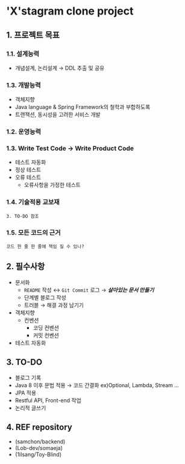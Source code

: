 # 'X'stagram clone project
## 1. 프로젝트 목표
### 1.1. 설계능력
- 개념설계, 논리설계 → DDL 추출 및 공유
### 1.3. 개발능력
- 객체지향
- Java language & Spring Framework의 철학과 부합하도록
- 트랜잭션, 동시성을 고려한 서비스 개발

### 1.2. 운영능력

### 1.3. Write Test Code → Write Product Code
- 테스트 자동화
- 정상 테스트
- 오류 테스트
    - 오류사항을 가정한 테스트
### 1.4. 기술적용 교보재
`3. TO-DO 참조`
### 1.5. 모든 코드의 근거
`코드 한 줄 한 줄에 책임 질 수 있나?`
    
## 2. 필수사항
- 문서화
    - `README` 작성 ↔ `Git Commit` 로그 → ***살아있는 문서 만들기***
    - 단계별 블로그 작성
    - 트러블 → 해결 과정 남기기
- 객체지향
    - 컨벤션
        - 코딩 컨벤션
        - 커밋 컨벤션
- 테스트 자동화    

## 3. TO-DO
- 블로그 기록
- Java 8 이후 문법 적용 → 코드 간결화 ex)Optional, Lambda, Stream ...  
- JPA 적용
- Restful API, Front-end 작업
- 논리적 글쓰기

## 4. REF repository
- (samchon/backend)
- (Lob-dev/somaeja)
- (1ilsang/Toy-Blind)